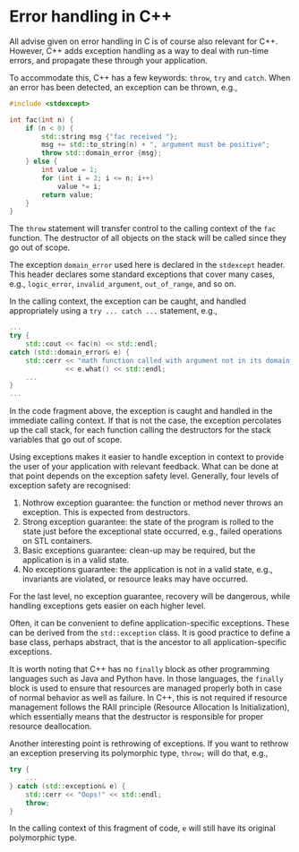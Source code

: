 # Error handling in C++

All advise given on error handling in C is of course also relevant for C++.  However, C++ adds exception handling as a way to deal with run-time errors, and propagate these through your application.

To accommodate this, C++ has a few keywords: `throw`, `try` and `catch`.  When an error has been detected, an exception can be thrown, e.g.,

~~~~cpp
#include <stdexcept>

int fac(int n) {
    if (n < 0) {
        std::string msg {"fac received "};
        msg += std::to_string(n) + ", argument must be positive";
        throw std::domain_error {msg};
    } else {
        int value = 1;
        for (int i = 2; i <= n; i++)
            value *= i;
        return value;
    }
}
~~~~

The `throw` statement will transfer control to the calling context of the `fac` function.  The destructor of all objects on the stack will be called since they go out of scope.

The exception `domain_error` used here is declared in the `stdexcept` header.  This header declares some standard exceptions that cover many cases, e.g., `logic_error`, `invalid_argument`, `out_of_range`, and so on.

In the calling context, the exception can be caught, and handled appropriately using a `try ... catch ...` statement, e.g.,

~~~~cpp
...
try {
    std::cout << fac(n) << std::endl;
catch (std::domain_error& e) {
    std::cerr << "math function called with argument not in its domain: "
              << e.what() << std::endl;
    ...
}
...
~~~~

In the code fragment above, the exception is caught and handled in the immediate calling context.  If that is not the case, the exception percolates up the call stack, for each function calling the destructors for the stack variables that go out of scope.

Using exceptions makes it easier to handle exception in context to provide the user of your application with relevant feedback.  What can be done at that point depends on the exception safety level.  Generally, four levels of exception safety are recognised:

  1. Nothrow exception guarantee: the function or method never throws an exception.  This is expected from destructors.
  1. Strong exception guarantee: the state of the program is rolled to the state just before the exceptional state occurred, e.g., failed operations on STL containers.
  1. Basic exceptions guarantee: clean-up may be required, but the application is in a valid state.
  1. No exceptions guarantee: the application is not in a valid state, e.g., invariants are violated, or resource leaks may have occurred.

For the last level, no exception guarantee, recovery will be dangerous, while handling exceptions gets easier on each higher level.

Often, it can be convenient to define application-specific exceptions.  These can be derived from the `std::exception` class.  It is good practice to define a base class, perhaps abstract, that is the ancestor to all application-specific exceptions.

It is worth noting that C++ has no `finally` block as other programming languages such as Java and Python have.  In those languages, the `finally` block is used to ensure that resources are managed properly both in case of normal behavior as well as failure.  In C++, this is not required if resource management follows the RAII principle (Resource Allocation Is Initialization), which essentially means that the destructor is responsible for proper resource deallocation.

Another interesting point is rethrowing of exceptions.  If you want to rethrow an exception preserving its polymorphic type, `throw;` will do that, e.g.,

~~~~cpp
try {
    ...
} catch (std::exception& e) {
    std::cerr << "Oops!" << std::endl;
    throw;
}
~~~~

In the calling context of this fragment of code, `e` will still have its original polymorphic type.
